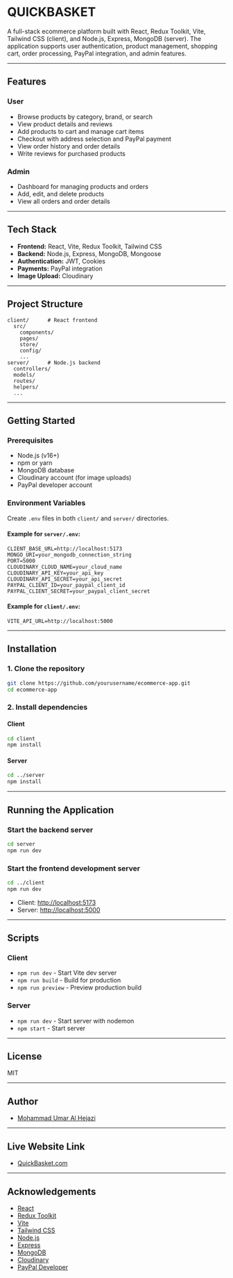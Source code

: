 # QUICKBASKET

A full-stack ecommerce platform built with React, Redux Toolkit, Vite, Tailwind CSS (client), and Node.js, Express, MongoDB (server). The application supports user authentication, product management, shopping cart, order processing, PayPal integration, and admin features.

---

## Features

### User
- Browse products by category, brand, or search
- View product details and reviews
- Add products to cart and manage cart items
- Checkout with address selection and PayPal payment
- View order history and order details
- Write reviews for purchased products

### Admin
- Dashboard for managing products and orders
- Add, edit, and delete products
- View all orders and order details

---

## Tech Stack

- **Frontend:** React, Vite, Redux Toolkit, Tailwind CSS
- **Backend:** Node.js, Express, MongoDB, Mongoose
- **Authentication:** JWT, Cookies
- **Payments:** PayPal integration
- **Image Upload:** Cloudinary

---

## Project Structure

```
client/      # React frontend
  src/
    components/
    pages/
    store/
    config/
    ...
server/      # Node.js backend
  controllers/
  models/
  routes/
  helpers/
  ...
```

---

## Getting Started

### Prerequisites

- Node.js (v16+)
- npm or yarn
- MongoDB database
- Cloudinary account (for image uploads)
- PayPal developer account

### Environment Variables

Create `.env` files in both `client/` and `server/` directories.

#### Example for `server/.env`:
```
CLIENT_BASE_URL=http://localhost:5173
MONGO_URI=your_mongodb_connection_string
PORT=5000
CLOUDINARY_CLOUD_NAME=your_cloud_name
CLOUDINARY_API_KEY=your_api_key
CLOUDINARY_API_SECRET=your_api_secret
PAYPAL_CLIENT_ID=your_paypal_client_id
PAYPAL_CLIENT_SECRET=your_paypal_client_secret
```

#### Example for `client/.env`:
```
VITE_API_URL=http://localhost:5000
```

---

## Installation

### 1. Clone the repository

```sh
git clone https://github.com/yourusername/ecommerce-app.git
cd ecommerce-app
```

### 2. Install dependencies

#### Client

```sh
cd client
npm install
```

#### Server

```sh
cd ../server
npm install
```

---

## Running the Application

### Start the backend server

```sh
cd server
npm run dev
```

### Start the frontend development server

```sh
cd ../client
npm run dev
```

- Client: [http://localhost:5173](http://localhost:5173)
- Server: [http://localhost:5000](http://localhost:5000)

---

## Scripts

### Client

- `npm run dev` - Start Vite dev server
- `npm run build` - Build for production
- `npm run preview` - Preview production build

### Server

- `npm run dev` - Start server with nodemon
- `npm start` - Start server

---

## License

MIT

---

## Author

- [Mohammad Umar Al Hejazi](https://github.com/yourusername)

---

## Live Website Link

- [QuickBasket.com](https://quickbasket-1-76pv.onrender.com/)

---

## Acknowledgements

- [React](https://react.dev/)
- [Redux Toolkit](https://redux-toolkit.js.org/)
- [Vite](https://vitejs.dev/)
- [Tailwind CSS](https://tailwindcss.com/)
- [Node.js](https://nodejs.org/)
- [Express](https://expressjs.com/)
- [MongoDB](https://www.mongodb.com/)
- [Cloudinary](https://cloudinary.com/)
- [PayPal Developer](https://developer.paypal.com/)
